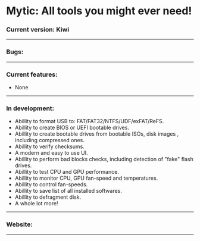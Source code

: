 # Mytic: All tools you might ever need!

### Current version: Kiwi
------------

### Bugs:
------------

### Current features:
* None
------------

### In development:
* Abillity to format USB to: FAT/FAT32/NTFS/UDF/exFAT/ReFS.
* Abillity to create BIOS or UEFI bootable drives.
* Abillity to create bootable drives from bootable ISOs, disk images , including compressed ones.
* Abillity to verify checksums.
* A modern and easy to use UI.
* Abillity to perform bad blocks checks, including detection of "fake" flash drives.
* Abillity to test CPU and GPU performance.
* Abillity to monitor CPU, GPU fan-speed and temperatures.
* Abillity to control fan-speeds.
* Abillity to save list of all installed softwares.
* Abillity to defragment disk.
* A whole lot more!
------------

### Website:
------------
